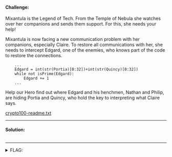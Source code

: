 #### Challenge:

Mixantula is the Legend of Tech. From the Temple of Nebula she watches over her companions and sends them support. For this, she needs your help!

Mixantula is now facing a new communication problem with her companions, especially Claire. To restore all communications with her, she needs to intercept Edgard, one of the enemies, who knows part of the code to restore the connections.

```
    ...
    Edgard = int(str(Portia)[0:32])+int(str(Quincy)[0:32])
    while not isPrime(Edgard):
        Edgard += 1
    ...
```

Help our Hero find out where Edgard and his henchmen, Nathan and Philip, are hiding Portia and Quincy, who hold the key to interpreting what Claire says.

[crypto100-readme.txt](./crypto100-readme.txt ":ignore")

---

#### Solution:

```bash
```

---

<details><summary>FLAG:</summary>

```
{FLG:Cha0s_h1d3s_b3h1nd_th3_m3n4c1ng_f4c3_0f_0rd3r!}
```

</details>
